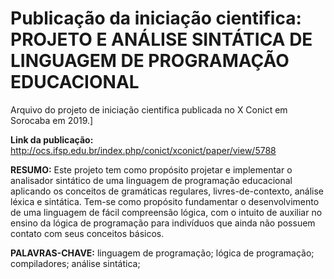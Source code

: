 # Publicação da iniciação cientifica: PROJETO E ANÁLISE SINTÁTICA DE LINGUAGEM DE PROGRAMAÇÃO EDUCACIONAL

Arquivo do projeto de iniciação cientifica publicada no X Conict em Sorocaba em 2019.]

**Link da publicação:** http://ocs.ifsp.edu.br/index.php/conict/xconict/paper/view/5788

**RESUMO:** Este projeto tem como propósito projetar e implementar o analisador sintático de uma
linguagem de programação educacional aplicando os conceitos de gramáticas regulares,
livres-de-contexto, análise léxica e sintática. Tem-se como propósito fundamentar o desenvolvimento
de uma linguagem de fácil compreensão lógica, com o intuito de auxiliar no ensino da lógica de
programação para indivíduos que ainda não possuem contato com seus conceitos básicos.

**PALAVRAS-CHAVE:** linguagem de programação; lógica de programação; compiladores; análise
sintática;

